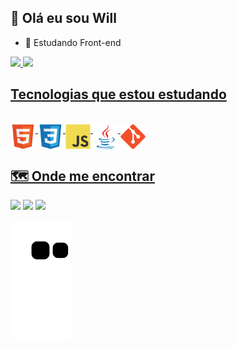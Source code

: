 ## 👋 Olá eu sou Will
- 🌱 Estudando Front-end


<div style="display: inline-block" align="center">
  <a href="https://github.com/willolivers">
  <img height="180em" src="https://github-readme-stats.vercel.app/api?username=willolivers&theme=jolly_icons=true"/>
  <img height="180em" src="https://github-readme-stats.vercel.app/api/top-langs/?username=willolivers&layout=compact)](https://github.com/anuraghazra/github-readme-stats"/>
  </div>
  
 ## Tecnologias que estou estudando
 
  <div style="display: inline_block"><br>
  <img align="top" alt="Will-HTML" height="40" width="40" src="https://raw.githubusercontent.com/devicons/devicon/master/icons/html5/html5-original.svg">
  <img align="top" alt="Will-CSS" height="40" width="40" src="https://raw.githubusercontent.com/devicons/devicon/master/icons/css3/css3-original.svg">
  <img align="top" alt="Will-CSS" height="40" width="40" src="https://raw.githubusercontent.com/devicons/devicon/master/icons/javascript/javascript-original.svg">
  <img align="top" alt="Will-JAVA" height="40" width="40" src="https://raw.githubusercontent.com/devicons/devicon/master/icons/java/java-original.svg">
   <img align="top" alt="Will-JAVA" height="40" width="40" src="https://raw.githubusercontent.com/devicons/devicon/master/icons/git/git-original.svg">
  </div>

## 🗺️ Onde me encontrar
<div>
  <a href="https://instagram.com/willy_olivers" target="_blank"><img src="https://img.shields.io/badge/Instagram-E4405F?style=for-the-badge&logo=instagram&logoColor=white" target="_blank"></a>
  <a href = "mailto:studioswilloliver@gmail.com"><img src="https://img.shields.io/badge/Gmail-D14836?style=for-the-badge&logo=gmail&logoColor=white" destino ="_blank"></a>
  <a href="https://www.linkedin.com/in/willy-oliveira-2542a0208" target="_blank"><img src="https://img.shields.io/badge/LinkedIn-0077B5?style=for-the-badge&logo=linkedin&logoColor=white" target="_blank"></a>
</div>

 ![ Animação de cobra ](https://github.com/rafaballerini/rafaballerini/blob/output/github-contribution-grid-snake.svg)
